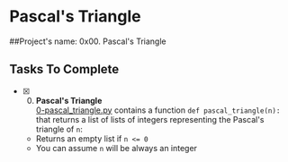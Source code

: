 # Pascal's Triangle

##Project's name: 0x00. Pascal's Triangle

## Tasks To Complete

+ [x] 0. **Pascal's Triangle**<br/>[0-pascal_triangle.py](0-pascal_triangle.py) contains a function `def pascal_triangle(n):` that returns a list of lists of integers representing the Pascal's triangle of `n`:
  + Returns an empty list if `n <= 0`
  + You can assume `n` will be always an integer
